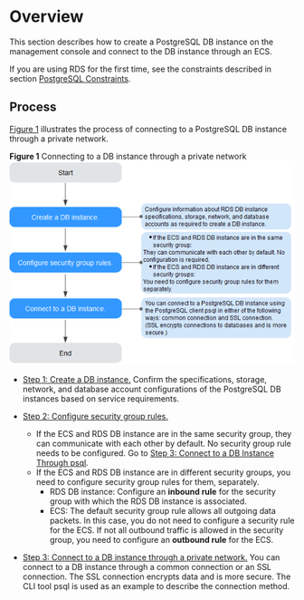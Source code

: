 # Overview<a name="rds_02_0010"></a>

This section describes how to create a PostgreSQL DB instance on the management console and connect to the DB instance through an ECS.

If you are using RDS for the first time, see the constraints described in section  [PostgreSQL Constraints](postgresql-constraints.md).

## Process<a name="section153111118126"></a>

[Figure 1](#fig138110377499)  illustrates the process of connecting to a PostgreSQL DB instance through a private network.

**Figure  1**  Connecting to a DB instance through a private network<a name="fig138110377499"></a>  
![](figures/connecting-to-a-db-instance-through-a-private-network-5.png)

-   [Step 1: Create a DB instance.](step-1-create-a-db-instance-(PostgreSQL).md)  Confirm the specifications, storage, network, and database account configurations of the PostgreSQL DB instances based on service requirements.
-   [Step 2: Configure security group rules.](step-2-configure-security-group-rules-(PostgreSQL).md)
    -   If the ECS and RDS DB instance are in the same security group, they can communicate with each other by default. No security group rule needs to be configured. Go to  [Step 3: Connect to a DB Instance Through psql](step-3-connect-to-a-db-instance-through-psql.md).
    -   If the ECS and RDS DB instance are in different security groups, you need to configure security group rules for them, separately.
        -   RDS DB instance: Configure an  **inbound rule**  for the security group with which the RDS DB instance is associated.
        -   ECS: The default security group rule allows all outgoing data packets. In this case, you do not need to configure a security rule for the ECS. If not all outbound traffic is allowed in the security group, you need to configure an  **outbound rule**  for the ECS.


-   [Step 3: Connect to a DB instance through a private network.](step-3-connect-to-a-db-instance-through-psql.md)  You can connect to a DB instance through a common connection or an SSL connection. The  SSL connection encrypts data  and is more secure. The CLI tool psql is used as an example to describe the connection method.

